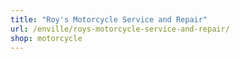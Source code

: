 ```yaml
---
title: "Roy's Motorcycle Service and Repair"
url: /enville/roys-motorcycle-service-and-repair/
shop: motorcycle
---
```

